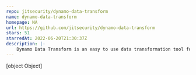```yaml
---
repo: jitsecurity/dynamo-data-transform
name: dynamo-data-transform
homepage: NA
url: https://github.com/jitsecurity/dynamo-data-transform
stars: 51
starredAt: 2022-06-20T21:30:37Z
description: |-
    Dynamo Data Transform is an easy to use data transformation tool for DynamoDB
---
```


[object Object]
